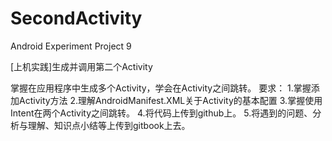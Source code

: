 # SecondActivity
Android Experiment Project 9

[上机实践]生成并调用第二个Activity

掌握在应用程序中生成多个Activity，学会在Activity之间跳转。
要求：
1.掌握添加Activity方法
2.理解AndroidManifest.XML关于Activity的基本配置
3.掌握使用Intent在两个Activity之间跳转。
4.将代码上传到github上。
5.将遇到的问题、分析与理解、知识点小结等上传到gitbook上去。
